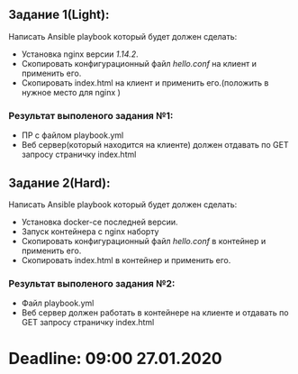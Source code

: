 ## Задание 1(Light):
Написать Ansible playbook который будет должен сделать:
* Установка nginx версии *1.14.2*. 
* Скопировать конфигурационный файл *hello.conf* на клиент и применить его.
* Скопировать index.html на клиент и применить его.(положить в нужное место для nginx )

### Результат выполеного задания №1:
* ПР с файлом playbook.yml 
* Веб сервер(который находится на клиенте) должен отдавать по GET запросу страничку index.html

## Задание 2(Hard):
Написать Ansible playbook который будет должен сделать:
* Установка docker-ce последней версии. 
* Запуск контейнера с nginx наборту
* Скопировать конфигурационный файл *hello.conf* в контейнер и применить его.
* Скопировать index.html в контейнер и применить его.

### Результат выполеного задания №2:
* Файл playbook.yml 
* Веб сервер должен работать в контейнере на клиенте и отдавать по GET запросу страничку index.html

# Deadline: 09:00 27.01.2020

